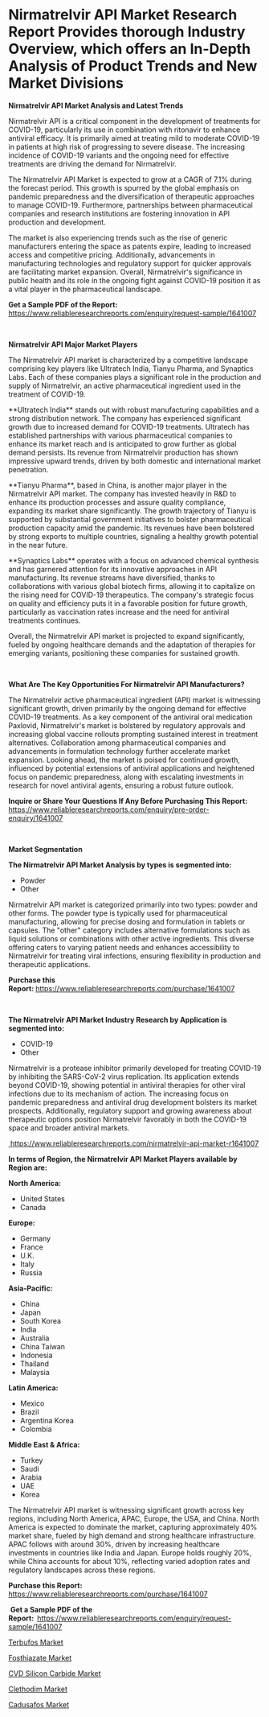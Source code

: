 <p><h1>Nirmatrelvir API Market Research Report Provides thorough Industry Overview, which offers an In-Depth Analysis of Product Trends and New Market Divisions</h1></p><p><strong>Nirmatrelvir API Market Analysis and Latest Trends</strong></p>
<p><p>Nirmatrelvir API is a critical component in the development of treatments for COVID-19, particularly its use in combination with ritonavir to enhance antiviral efficacy. It is primarily aimed at treating mild to moderate COVID-19 in patients at high risk of progressing to severe disease. The increasing incidence of COVID-19 variants and the ongoing need for effective treatments are driving the demand for Nirmatrelvir.</p><p>The Nirmatrelvir API Market is expected to grow at a CAGR of 7.1% during the forecast period. This growth is spurred by the global emphasis on pandemic preparedness and the diversification of therapeutic approaches to manage COVID-19. Furthermore, partnerships between pharmaceutical companies and research institutions are fostering innovation in API production and development. </p><p>The market is also experiencing trends such as the rise of generic manufacturers entering the space as patents expire, leading to increased access and competitive pricing. Additionally, advancements in manufacturing technologies and regulatory support for quicker approvals are facilitating market expansion. Overall, Nirmatrelvir's significance in public health and its role in the ongoing fight against COVID-19 position it as a vital player in the pharmaceutical landscape.</p></p>
<p><strong>Get a Sample PDF of the Report:&nbsp;</strong> <a href="https://www.reliableresearchreports.com/enquiry/request-sample/1641007?utm_campaign=117&utm_medium=2&utm_source=Github&utm_content=ia&utm_term=30012025&utm_id=nirmatrelvir-api">https://www.reliableresearchreports.com/enquiry/request-sample/1641007</a></p>
<p>&nbsp;</p>
<p><strong>Nirmatrelvir API Major Market Players</strong></p>
<p><p>The Nirmatrelvir API market is characterized by a competitive landscape comprising key players like Ultratech India, Tianyu Pharma, and Synaptics Labs. Each of these companies plays a significant role in the production and supply of Nirmatrelvir, an active pharmaceutical ingredient used in the treatment of COVID-19.</p><p>**Ultratech India** stands out with robust manufacturing capabilities and a strong distribution network. The company has experienced significant growth due to increased demand for COVID-19 treatments. Ultratech has established partnerships with various pharmaceutical companies to enhance its market reach and is anticipated to grow further as global demand persists. Its revenue from Nirmatrelvir production has shown impressive upward trends, driven by both domestic and international market penetration.</p><p>**Tianyu Pharma**, based in China, is another major player in the Nirmatrelvir API market. The company has invested heavily in R&D to enhance its production processes and assure quality compliance, expanding its market share significantly. The growth trajectory of Tianyu is supported by substantial government initiatives to bolster pharmaceutical production capacity amid the pandemic. Its revenues have been bolstered by strong exports to multiple countries, signaling a healthy growth potential in the near future.</p><p>**Synaptics Labs** operates with a focus on advanced chemical synthesis and has garnered attention for its innovative approaches in API manufacturing. Its revenue streams have diversified, thanks to collaborations with various global biotech firms, allowing it to capitalize on the rising need for COVID-19 therapeutics. The company's strategic focus on quality and efficiency puts it in a favorable position for future growth, particularly as vaccination rates increase and the need for antiviral treatments continues.</p><p>Overall, the Nirmatrelvir API market is projected to expand significantly, fueled by ongoing healthcare demands and the adaptation of therapies for emerging variants, positioning these companies for sustained growth.</p></p>
<p>&nbsp;</p>
<p><strong>What Are The Key Opportunities For Nirmatrelvir API Manufacturers?</strong></p>
<p><p>The Nirmatrelvir active pharmaceutical ingredient (API) market is witnessing significant growth, driven primarily by the ongoing demand for effective COVID-19 treatments. As a key component of the antiviral oral medication Paxlovid, Nirmatrelvir's market is bolstered by regulatory approvals and increasing global vaccine rollouts prompting sustained interest in treatment alternatives. Collaboration among pharmaceutical companies and advancements in formulation technology further accelerate market expansion. Looking ahead, the market is poised for continued growth, influenced by potential extensions of antiviral applications and heightened focus on pandemic preparedness, along with escalating investments in research for novel antiviral agents, ensuring a robust future outlook.</p></p>
<p><strong>Inquire or Share Your Questions If Any Before Purchasing This Report:</strong> <a href="https://www.reliableresearchreports.com/enquiry/pre-order-enquiry/1641007?utm_campaign=117&utm_medium=2&utm_source=Github&utm_content=ia&utm_term=30012025&utm_id=nirmatrelvir-api">https://www.reliableresearchreports.com/enquiry/pre-order-enquiry/1641007</a></p>
<p>&nbsp;</p>
<p><strong>Market Segmentation</strong></p>
<p><strong>The Nirmatrelvir API Market Analysis by types is segmented into:</strong></p>
<p><ul><li>Powder</li><li>Other</li></ul></p>
<p><p>Nirmatrelvir API market is categorized primarily into two types: powder and other forms. The powder type is typically used for pharmaceutical manufacturing, allowing for precise dosing and formulation in tablets or capsules. The "other" category includes alternative formulations such as liquid solutions or combinations with other active ingredients. This diverse offering caters to varying patient needs and enhances accessibility to Nirmatrelvir for treating viral infections, ensuring flexibility in production and therapeutic applications.</p></p>
<p><strong>Purchase this Report:&nbsp;</strong><a href="https://www.reliableresearchreports.com/purchase/1641007?utm_campaign=117&utm_medium=2&utm_source=Github&utm_content=ia&utm_term=30012025&utm_id=nirmatrelvir-api">https://www.reliableresearchreports.com/purchase/1641007</a></p>
<p>&nbsp;</p>
<p><strong>The Nirmatrelvir API Market Industry Research by Application is segmented into:</strong></p>
<p><ul><li>COVID-19</li><li>Other</li></ul></p>
<p><p>Nirmatrelvir is a protease inhibitor primarily developed for treating COVID-19 by inhibiting the SARS-CoV-2 virus replication. Its application extends beyond COVID-19, showing potential in antiviral therapies for other viral infections due to its mechanism of action. The increasing focus on pandemic preparedness and antiviral drug development bolsters its market prospects. Additionally, regulatory support and growing awareness about therapeutic options position Nirmatrelvir favorably in both the COVID-19 space and broader antiviral markets.</p></p>
<p><a href="https://www.reliableresearchreports.com/nirmatrelvir-api-market-r1641007?utm_campaign=117&utm_medium=2&utm_source=Github&utm_content=ia&utm_term=30012025&utm_id=nirmatrelvir-api">&nbsp;https://www.reliableresearchreports.com/nirmatrelvir-api-market-r1641007</a></p>
<p><strong>In terms of Region, the Nirmatrelvir API Market Players available by Region are:</strong></p>
<p>
    <p> <strong> North America: </strong>
        <ul>
            <li>United States</li>
            <li>Canada</li>
        </ul>
        </p> 
    <p> <strong> Europe: </strong>
        <ul>
            <li>Germany</li>
            <li>France</li>
            <li>U.K.</li>
            <li>Italy</li>
            <li>Russia</li>
        </ul>
        </p> 
    <p> <strong> Asia-Pacific: </strong>
        <ul>
            <li>China</li>
            <li>Japan</li>
            <li>South Korea</li>
            <li>India</li>
            <li>Australia</li>
            <li>China Taiwan</li>
            <li>Indonesia</li>
            <li>Thailand</li>
            <li>Malaysia</li>
        </ul>
        </p> 
    <p> <strong> Latin America: </strong>
        <ul>
            <li>Mexico</li>
            <li>Brazil</li>
            <li>Argentina Korea</li>
            <li>Colombia</li>
        </ul>
        </p> 
    <p> <strong> Middle East & Africa: </strong>
        <ul>
            <li>Turkey</li>
            <li>Saudi</li>
            <li>Arabia</li>
            <li>UAE</li>
            <li>Korea</li>
        </ul>
    </p>
    </p>
<p><p>The Nirmatrelvir API market is witnessing significant growth across key regions, including North America, APAC, Europe, the USA, and China. North America is expected to dominate the market, capturing approximately 40% market share, fueled by high demand and strong healthcare infrastructure. APAC follows with around 30%, driven by increasing healthcare investments in countries like India and Japan. Europe holds roughly 20%, while China accounts for about 10%, reflecting varied adoption rates and regulatory landscapes across these regions.</p></p>
<p><strong>Purchase this Report: </strong><a href="https://www.reliableresearchreports.com/purchase/1641007?utm_campaign=117&utm_medium=2&utm_source=Github&utm_content=ia&utm_term=30012025&utm_id=nirmatrelvir-api">https://www.reliableresearchreports.com/purchase/1641007</a></p>
<p>&nbsp;<strong>Get a Sample PDF of the Report:&nbsp;&nbsp;</strong><a href="https://www.reliableresearchreports.com/enquiry/request-sample/1641007?utm_campaign=117&utm_medium=2&utm_source=Github&utm_content=ia&utm_term=30012025&utm_id=nirmatrelvir-api">https://www.reliableresearchreports.com/enquiry/request-sample/1641007</a></p>
<p><strong></strong></p>
<p><p><a href="https://github.com/dbichayison/Market-Research-Report-List-1/blob/main/terbufos-market.md?utm_campaign=117&utm_medium=2&utm_source=Github&utm_content=ia&utm_term=30012025&utm_id=nirmatrelvir-api">Terbufos Market</a></p><p><a href="https://github.com/pinzinyaah/Market-Research-Report-List-1/blob/main/fosthiazate-market.md?utm_campaign=117&utm_medium=2&utm_source=Github&utm_content=ia&utm_term=30012025&utm_id=nirmatrelvir-api">Fosthiazate Market</a></p><p><a href="https://github.com/gerlttameka883615/Market-Research-Report-List-1/blob/main/cvd-silicon-carbide-market.md?utm_campaign=117&utm_medium=2&utm_source=Github&utm_content=ia&utm_term=30012025&utm_id=nirmatrelvir-api">CVD Silicon Carbide Market</a></p><p><a href="https://github.com/tumacaakesha78/Market-Research-Report-List-1/blob/main/clethodim-market.md?utm_campaign=117&utm_medium=2&utm_source=Github&utm_content=ia&utm_term=30012025&utm_id=nirmatrelvir-api">Clethodim Market</a></p><p><a href="https://github.com/nafidurii/Market-Research-Report-List-1/blob/main/cadusafos-market.md?utm_campaign=117&utm_medium=2&utm_source=Github&utm_content=ia&utm_term=30012025&utm_id=nirmatrelvir-api">Cadusafos Market</a></p></p>